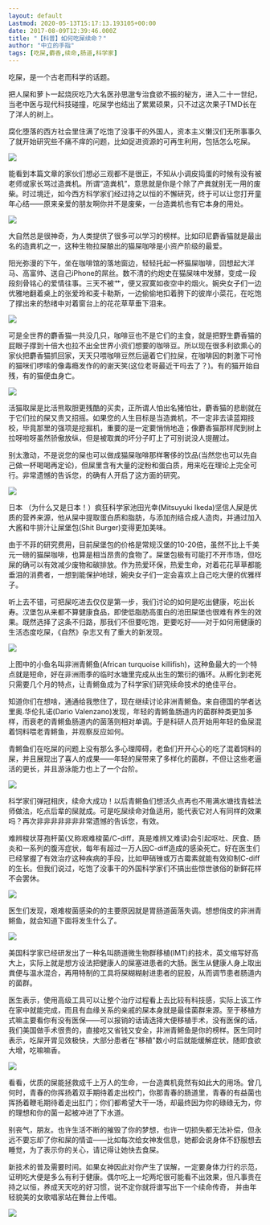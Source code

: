```yaml
---
layout: default
Lastmod: 2020-05-13T15:17:13.193105+00:00
date: 2017-08-09T12:39:46.000Z
title: "【科普】如何吃屎续命？"
author: "中立的手指"
tags: [吃屎,麝香,续命,肠道,科学家]
---
```


吃屎，是一个古老而科学的话题。

把人屎和萝卜一起烧灰吃乃大名医孙思邈专治食欲不振的秘方，进入二十一世纪，当老中医与现代科技碰撞，吃屎学也结出了累累硕果，只不过这次果子TMD长在了洋人的树上。

腐化堕落的西方社会里住满了吃饱了没事干的外国人，资本主义懒汉们无所事事久了就开始研究些不痛不痒的问题，比如促进资源的可再生利用，包括怎么吃屎。

![](https://images.weserv.nl/?url=https%3A//img9.doubanio.com/view/note/l/public/p44590101.jpg)

能看到本篇文章的家伙们想必三观都不是很正，不知从小调皮捣蛋的时候有没有被老师或家长骂过造粪机。所谓“造粪机”，意思就是你是个除了产粪就别无一用的废柴。时过境迁，如今西方科学家们经过持之以恒的不懈研究，终于可以让您打开童年心结——原来亲爱的朋友啊你并不是废柴，一台造粪机也有它本身的用处。

![](https://images.weserv.nl/?url=https%3A//img9.doubanio.com/view/note/l/public/p44590144.jpg)

大自然总是很神奇，为人类提供了很多可以学习的榜样。比如印尼麝香猫就是最出名的造粪机之一，这种生物拉屎酿出的猫屎咖啡是小资产阶级的最爱。

阳光弥漫的下午，坐在咖啡馆的落地窗边，轻轻托起一杯猫屎咖啡，回想起大洋马、高富帅、送自己iPhone的屌丝。数不清的约炮史在猫屎味中发酵，变成一段段刻骨铭心的爱情往事。三天不被艹，便又寂寞如夜空中的烟火。婉央女子们一边优雅地翻着桌上的张爱玲和麦卡勒斯，一边偷偷地扣着胯下的彼岸小菜花，在吃饱了撑出来的愁绪中对着窗台上的花花草草垂下泪来。

![](https://images.weserv.nl/?url=https%3A//img9.doubanio.com/view/note/l/public/p44590140.jpg)

可是全世界的麝香猫一共没几只，咖啡豆也不是它们的主食，就是把野生麝香猫的屁眼子撑到十倍大也拉不出全世界小资们想要的咖啡豆。所以现在很多利欲熏心的家伙把麝香猫抓回家，天天只喂咖啡豆然后逼着它们拉屎，在咖啡因的刺激下可怜的猫咪们啰嗦的像毒瘾发作的的谢天笑(这位老哥最近干吗去了？)。有的猫开始自残，有的猫便血身亡。

![](https://images.weserv.nl/?url=https%3A//img9.doubanio.com/view/note/raw/public/p44590153.jpg)

活猫取屎是比活熊取胆更残酷的买卖，正所谓人怕出名猪怕壮，麝香猫的悲剧就在于它们拉的屎又贵又招摇。如果您的人生目标是当造粪机，不一定非去读蓝翔技校，毕竟那里的强项是挖掘机，重要的是一定要悄悄地造；像麝香猫那样爬到树上拉呀啦呀虽然骄傲放纵，但是被取粪的坏分子盯上了可别说没人提醒过。

别太激动，不是说您的屎也可以做成猫屎咖啡那样奢侈的饮品(当然您也可以先自己做一杯喝喝再定论)，但屎里含有大量的淀粉和蛋白质，用来吃在理论上完全可行。非常遗憾的告诉您，的确有人开启了这方面的研究。

![](https://images.weserv.nl/?url=https%3A//img9.doubanio.com/view/note/l/public/p44590159.jpg)

日本 （为什么又是日本！）疯狂科学家池田光幸(Mitsuyuki Ikeda)坚信人屎是优质的营养来源，他从屎中提取蛋白质和脂肪，与添加剂结合成人造肉，并通过加入大酱和牛排汁让屎堡包(Shit Burger)变得更加美味。

由于不菲的研究费用，目前屎堡包的价格是常规汉堡的10-20倍，虽然不比上千美元一磅的猫屎咖啡，也算是相当昂贵的食物了。屎堡包极有可能打不开市场，但吃屎的确可以有效减少废物和碳排放。作为热爱环保，热爱生命，对着花花草草都能垂泪的消费者，一想到能保护地球，婉央女子们一定会喜欢上自己吃大便的优雅样子。

听上去不错，可把屎吃进去仅仅是第一步，我们讨论的如何是吃出健康，吃出长寿。汉堡包从来都不算健康食品，即使低脂肪高蛋白的池田屎堡也很难有养生的效果。既然选择了这条不归路，那我们不但要吃饱，更要吃好——对于如何用健康的生活态度吃屎，《自然》杂志又有了重大的新发现。

![](https://images.weserv.nl/?url=https%3A//img9.doubanio.com/view/note/l/public/p44590167.jpg)

上图中的小鱼名叫非洲青鳉鱼(African turquoise killifish)，这种鱼最大的一个特点就是短命，好在非洲雨季的临时水塘里完成从出生的繁衍的循环。从孵化到老死只需要几个月的特点，让青鳉鱼成为了科学家们研究续命技术的绝佳平台。

知道你们在想啥，通通给我憋住了，现在继续讨论非洲青鳉鱼。来自德国的学者达里奥.华伦扎诺(Dario Valenzano)发现，年轻的青鳉鱼肠道内的菌群种类更加多样，而衰老的青鳉鱼肠道内的菌落则相对单调。于是科研人员开始用年轻的鱼屎混着饲料喂老青鳉鱼，并观察反应如何。

青鳉鱼们在吃屎的问题上没有那么多心理障碍，老鱼们开开心心的吃了混着饲料的屎，并且展现出了喜人的成果——年轻的屎带来了多样化的菌群，不但让这些老逼活的更长，并且游泳能力也上了一个台阶。

![](https://images.weserv.nl/?url=https%3A//img9.doubanio.com/view/note/l/public/p44590184.jpg)

科学家们弹冠相庆，续命大成功！以后青鳉鱼们想活久点再也不用满水塘找青蛙法师做法，吃点后辈的屎就成。可是吃屎续命对鱼适用，能代表它对人有同样的效果吗？再次非非非非非非非常遗憾的告诉您，有效。

难辨梭状芽孢杆菌(又称艰难梭菌/C-diff，真是难辨又难读)会引起呕吐、厌食、肠炎和一系列的腹泻症状，每年有超过一万人因C-diff造成的感染死亡。好在医生们已经掌握了有效治疗这种疾病的手段，比如甲硝锉或万古霉素就能有效抑制C-diff的生长。但我们说过，吃饱了没事干的外国科学家们不搞出些惊世骇俗的新鲜花样不会罢休。

![](https://images.weserv.nl/?url=https%3A//img9.doubanio.com/view/note/l/public/p44590188.jpg)

医生们发现，艰难梭菌感染的的主要原因就是胃肠道菌落失调。想想俏皮的非洲青鳉鱼，就会知道下面将发生什么了。

![](https://images.weserv.nl/?url=https%3A//img9.doubanio.com/view/note/l/public/p44590190.jpg)

美国科学家已经研发出了一种名叫肠道微生物群移植(IMT)的技术，英文缩写好高大上，实际上就是想方设法把健康人的屎塞进患者的大肠。医生从健康人身上取出粪便与温水混合，再用特制的工具将屎糊糊射进患者的屁股，从而调节患者肠道内的菌群。

医生表示，使用高级工具可以让整个治疗过程看上去比较有科技感，实际上该工作在家中就能完成，而且有血缘关系的亲戚的屎本身就是最佳菌群来源。至于移植方式嘛主要看你有没有医保——可以报销的话请选择大便移植手术，没有医保的话，我们美国做手术很贵的，直接吃又省钱又安全，非洲青鳉鱼是你的榜样。医生同时表示，吃屎开胃见效极快，大部分患者在"移植"数小时后就能缓解症状，随即食欲大增，吃嘛嘛香。

![](https://images.weserv.nl/?url=https%3A//img9.doubanio.com/view/note/l/public/p44590194.jpg)

看看，优质的屎能拯救成千上万人的生命，一台造粪机竟然有如此大的用场。曾几何时，青春的你挥扬着双手期待着走出校门，你那青春的肠道里，青春的有益菌也挥扬着鞭毛期待着走出肛门；你们都希望大干一场，却最终因为你的碌碌无为，你的理想和你的菌一起被冲进了下水道。

别丧气，朋友。也许生活不断的摧毁了你的梦想，也许一切损失都无法补偿，但永远不要忘却了你和屎的情谊——比如每次给女神发信息，她都会说身体不舒服想去睡觉，为了表示你的关心，请记得让她快去食屎。

新技术的普及需要时间。如果女神因此对你产生了误解，一定要身体力行的示范，证明吃大便是多么有利于健康。偶尔吃上一坨两坨很可能看不出效果，但凡事贵在持之以恒，养成天天吃的好习惯，说不定你就将谱写出下一个续命传奇， 并由年轻貌美的女歌唱家站在舞台上传唱。

![](https://images.weserv.nl/?url=https%3A//img9.doubanio.com/view/note/l/public/p44590225.jpg)

